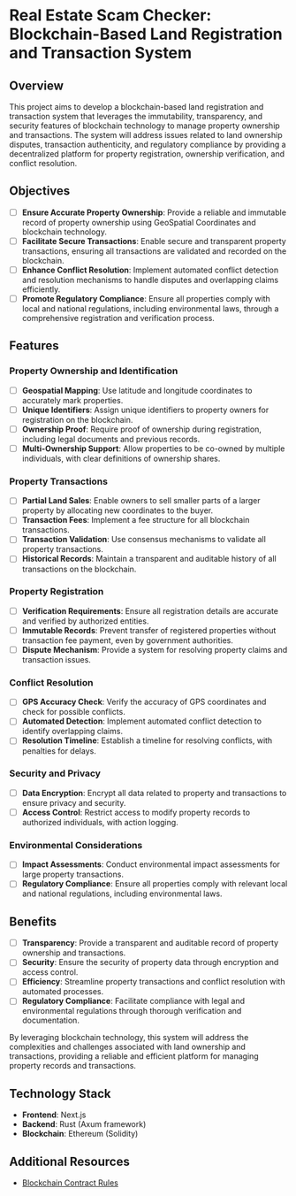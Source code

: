 # Real Estate Scam Checker: Blockchain-Based Land Registration and Transaction System

## Overview

This project aims to develop a blockchain-based land registration and transaction system that leverages the immutability, transparency, and security features of blockchain technology to manage property ownership and transactions. The system will address issues related to land ownership disputes, transaction authenticity, and regulatory compliance by providing a decentralized platform for property registration, ownership verification, and conflict resolution.

## Objectives

- [ ] **Ensure Accurate Property Ownership**: Provide a reliable and immutable record of property ownership using GeoSpatial Coordinates and blockchain technology.
- [ ] **Facilitate Secure Transactions**: Enable secure and transparent property transactions, ensuring all transactions are validated and recorded on the blockchain.
- [ ] **Enhance Conflict Resolution**: Implement automated conflict detection and resolution mechanisms to handle disputes and overlapping claims efficiently.
- [ ] **Promote Regulatory Compliance**: Ensure all properties comply with local and national regulations, including environmental laws, through a comprehensive registration and verification process.

## Features

### Property Ownership and Identification

- [ ] **Geospatial Mapping**: Use latitude and longitude coordinates to accurately mark properties.
- [ ] **Unique Identifiers**: Assign unique identifiers to property owners for registration on the blockchain.
- [ ] **Ownership Proof**: Require proof of ownership during registration, including legal documents and previous records.
- [ ] **Multi-Ownership Support**: Allow properties to be co-owned by multiple individuals, with clear definitions of ownership shares.

### Property Transactions

- [ ] **Partial Land Sales**: Enable owners to sell smaller parts of a larger property by allocating new coordinates to the buyer.
- [ ] **Transaction Fees**: Implement a fee structure for all blockchain transactions.
- [ ] **Transaction Validation**: Use consensus mechanisms to validate all property transactions.
- [ ] **Historical Records**: Maintain a transparent and auditable history of all transactions on the blockchain.

### Property Registration

- [ ] **Verification Requirements**: Ensure all registration details are accurate and verified by authorized entities.
- [ ] **Immutable Records**: Prevent transfer of registered properties without transaction fee payment, even by government authorities.
- [ ] **Dispute Mechanism**: Provide a system for resolving property claims and transaction issues.

### Conflict Resolution

- [ ] **GPS Accuracy Check**: Verify the accuracy of GPS coordinates and check for possible conflicts.
- [ ] **Automated Detection**: Implement automated conflict detection to identify overlapping claims.
- [ ] **Resolution Timeline**: Establish a timeline for resolving conflicts, with penalties for delays.

### Security and Privacy

- [ ] **Data Encryption**: Encrypt all data related to property and transactions to ensure privacy and security.
- [ ] **Access Control**: Restrict access to modify property records to authorized individuals, with action logging.

### Environmental Considerations

- [ ] **Impact Assessments**: Conduct environmental impact assessments for large property transactions.
- [ ] **Regulatory Compliance**: Ensure all properties comply with relevant local and national regulations, including environmental laws.

## Benefits

- [ ] **Transparency**: Provide a transparent and auditable record of property ownership and transactions.
- [ ] **Security**: Ensure the security of property data through encryption and access control.
- [ ] **Efficiency**: Streamline property transactions and conflict resolution with automated processes.
- [ ] **Regulatory Compliance**: Facilitate compliance with legal and environmental regulations through thorough verification and documentation.

By leveraging blockchain technology, this system will address the complexities and challenges associated with land ownership and transactions, providing a reliable and efficient platform for managing property records and transactions.

## Technology Stack

- **Frontend**: Next.js
- **Backend**: Rust (Axum framework)
- **Blockchain**: Ethereum (Solidity)

## Additional Resources

- [Blockchain Contract Rules](docs/Contract_Rules.md)
